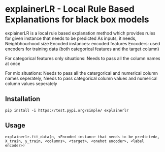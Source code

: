 # explainerLR - Local Rule Based Explanations for black box models

explainerLR is a local rule based explanation method which provides rules for given instance that needs to be predicted
As inputs, it needs,
Neighbhourhood size
Encoded instances: encoded features 
Encoders: used encoders for training data (both categorical features and the target column)

For categorical features only situations:
Needs to pass all the column names at once

For mix situations:
Needs to pass all the catergorical and numerical column names seperately,
Needs to pass categorical column values and numerical column values seperately

## Installation
```pip install -i https://test.pypi.org/simple/ explainerlr ```

## Usage
```explainerlr.fit_data(n, <Encoded instance that needs to be predicted>, X_train, y_train, <columns>, <target>, <onehot encoder>, <label encoder>) ```
